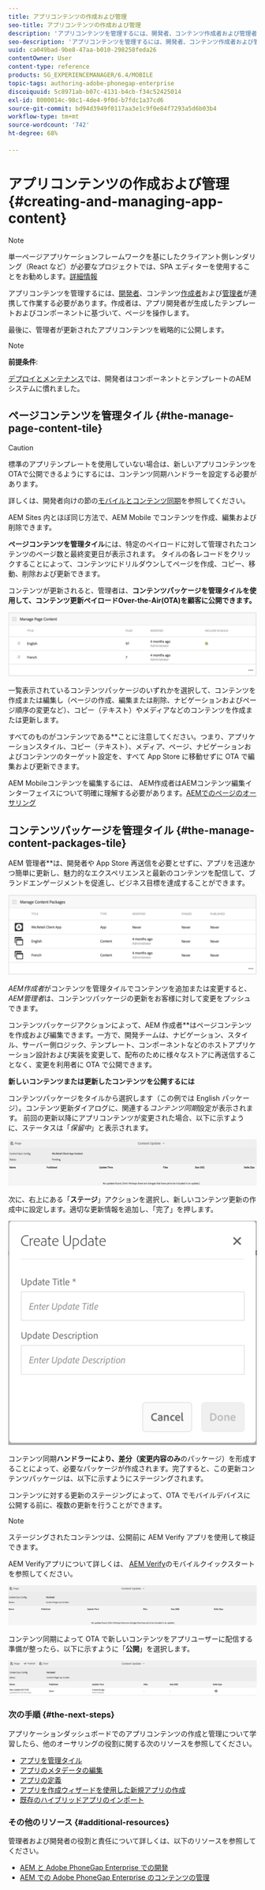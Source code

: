 ```yaml
---
title: アプリコンテンツの作成および管理
seo-title: アプリコンテンツの作成および管理
description: 'アプリコンテンツを管理するには、開発者、コンテンツ作成者および管理者が連携して作業する必要があります。作成者は、アプリ開発者が生成したテンプレートおよびコンポーネントに基づいて、ページを操作します。  '
seo-description: 'アプリコンテンツを管理するには、開発者、コンテンツ作成者および管理者が連携して作業する必要があります。作成者は、アプリ開発者が生成したテンプレートおよびコンポーネントに基づいて、ページを操作します。  '
uuid: ca049bad-9be8-47aa-b010-298258feda26
contentOwner: User
content-type: reference
products: SG_EXPERIENCEMANAGER/6.4/MOBILE
topic-tags: authoring-adobe-phonegap-enterprise
discoiquuid: 5c8971ab-b07c-4131-b4cb-f34c52425014
exl-id: 8000014c-98c1-4de4-9f0d-b7fdc1a37cd6
source-git-commit: bd94d3949f0117aa3e1c9f0e84f7293a5d6b03b4
workflow-type: tm+mt
source-wordcount: '742'
ht-degree: 68%

---
```


# アプリコンテンツの作成および管理{#creating-and-managing-app-content}

>[!NOTE]
>
>単一ページアプリケーションフレームワークを基にしたクライアント側レンダリング（React など）が必要なプロジェクトでは、SPA エディターを使用することをお勧めします。[詳細情報](/help/sites-developing/spa-overview.md)

アプリコンテンツを管理するには、[開発者](#developer)、コンテンツ[作成者](#author)および[管理者](#administrator)が連携して作業する必要があります。作成者は、アプリ開発者が生成したテンプレートおよびコンポーネントに基づいて、ページを操作します。

最後に、管理者が更新されたアプリコンテンツを戦略的に公開します。

>[!NOTE]
>
>**前提条件**:
>
>[デプロイとメンテナンス](/help/sites-deploying/deploy.md)では、開発者はコンポーネントとテンプレートのAEMシステムに慣れました。

## ページコンテンツを管理タイル {#the-manage-page-content-tile}

>[!CAUTION]
>
>標準のアプリテンプレートを使用していない場合は、新しいアプリコンテンツをOTAで公開できるようにするには、コンテンツ同期ハンドラーを設定する必要があります。
>
>詳しくは、開発者向けの節の[モバイルとコンテンツ同期](/help/mobile/phonegap-contentsync.md)を参照してください。

AEM Sites 内とほぼ同じ方法で、AEM Mobile でコンテンツを作成、編集および削除できます。

**ページコンテンツを管理タイル**&#x200B;には、特定のペイロードに対して管理されたコンテンツのページ数と最終変更日が表示されます。 タイルの各レコードをクリックすることによって、コンテンツにドリルダウンしてページを作成、コピー、移動、削除および更新できます。

コンテンツが更新されると、管理者は、**コンテンツパッケージを管理タイルを使用して、コンテンツ更新ペイロードOver-the-Air(OTA)を顧客に公開できます。**

![chlimage_1-161](assets/chlimage_1-161.png)

一覧表示されているコンテンツパッケージのいずれかを選択して、コンテンツを作成または編集し（ページの作成、編集または削除、ナビゲーションおよびページ順序の変更など）、コピー（テキスト）やメディアなどのコンテンツを作成または更新します。

すべてのものがコンテンツである&#x200B;**&#x200B;ことに注意してください。つまり、アプリケーションスタイル、コピー（テキスト）、メディア、ページ、ナビゲーションおよびコンテンツのターゲット設定を、すべて App Store に移動せずに OTA で編集および更新できます。

AEM Mobileコンテンツを編集するには、 AEM作成者はAEMコンテンツ編集インターフェイスについて明確に理解する必要があります。[AEMでのページのオーサリング](/help/sites-authoring/qg-page-authoring.md)

## コンテンツパッケージを管理タイル {#the-manage-content-packages-tile}

AEM 管理者&#x200B;**&#x200B;は、開発者や App Store 再送信を必要とせずに、アプリを迅速かつ簡単に更新し、魅力的なエクスペリエンスと最新のコンテンツを配信して、ブランドエンゲージメントを促進し、ビジネス目標を達成することができます。

![chlimage_1-162](assets/chlimage_1-162.png)

*AEM作成者*&#x200B;がコンテンツを管理タイルでコンテンツを追加または変更すると、*AEM管理者*&#x200B;は、コンテンツパッケージの更新をお客様に対して変更をプッシュできます。

コンテンツパッケージアクションによって、AEM 作成者&#x200B;**&#x200B;はページコンテンツを作成および編集できます。一方で、開発チームは、ナビゲーション、スタイル、サーバー側ロジック、テンプレート、コンポーネントなどのホストアプリケーション設計および実装を変更して、配布のために様々なストアに再送信することなく、変更を利用者に OTA で公開できます。

**新しいコンテンツまたは更新したコンテンツを公開するには**

コンテンツパッケージをタイルから選択します（この例では English パッケージ）。コンテンツ更新ダイアログに、関連する&#x200B;*コンテンツ同期*&#x200B;設定が表示されます。 前回の更新以降にアプリコンテンツが変更された場合、以下に示すように、ステータスは「*保留中*」と表示されます。

![chlimage_1-163](assets/chlimage_1-163.png)

次に、右上にある「**ステージ**」アクションを選択し、新しいコンテンツ更新の作成中に設定します。適切な更新情報を追加し、「完了」を押します。

![chlimage_1-164](assets/chlimage_1-164.png)

コンテンツ同期&#x200B;**&#x200B;ハンドラーにより、差分（変更内容のみ&#x200B;**&#x200B;のパッケージ）を形成することによって、必要なパッケージが作成されます。完了すると、この更新コンテンツパッケージは、以下に示すようにステージングされます。

コンテンツに対する更新のステージングによって、OTA でモバイルデバイスに公開する前に、複数の更新を行うことができます。

>[!NOTE]
>
>ステージングされたコンテンツは、公開前に AEM Verify アプリを使用して検証できます。
>
>AEM Verifyアプリについて詳しくは、 [AEM Verify](/help/mobile/phonegap-mobile-quickstart.md)のモバイルクイックスタートを参照してください。

![chlimage_1-165](assets/chlimage_1-165.png)

コンテンツ同期によって OTA で新しいコンテンツをアプリユーザーに配信する準備が整ったら、以下に示すように「**公開**」を選択します。

![chlimage_1-166](assets/chlimage_1-166.png)

### 次の手順 {#the-next-steps}

アプリケーションダッシュボードでのアプリコンテンツの作成と管理について学習したら、他のオーサリングの役割に関する次のリソースを参照してください。

* [アプリを管理タイル](/help/mobile/phonegap-app-details-tile.md)
* [アプリのメタデータの編集](/help/mobile/phonegap-editmetadata.md)
* [アプリの定義](/help/mobile/phonegap-app-definitions.md)
* [アプリを作成ウィザードを使用した新規アプリの作成](/help/mobile/phonegap-create-new-app.md)
* [既存のハイブリッドアプリのインポート](/help/mobile/phonegap-adding-content-to-imported-app.md)

### その他のリソース {#additional-resources}

管理者および開発者の役割と責任について詳しくは、以下のリソースを参照してください。

* [AEM と Adobe PhoneGap Enterprise での開発](/help/mobile/developing-in-phonegap.md)
* [AEM での Adobe PhoneGap Enterprise のコンテンツの管理](/help/mobile/administer-phonegap.md)
